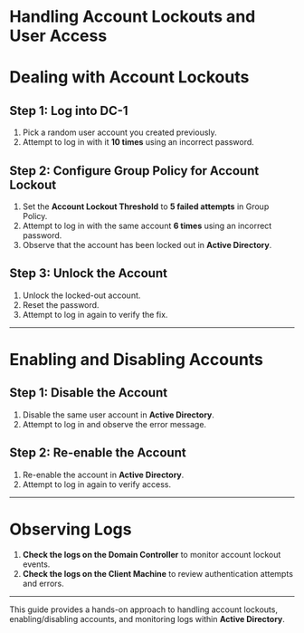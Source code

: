 # Handling Account Lockouts and User Access
# Dealing with Account Lockouts

## Step 1: Log into DC-1
1. Pick a random user account you created previously.
2. Attempt to log in with it **10 times** using an incorrect password.

## Step 2: Configure Group Policy for Account Lockout
1. Set the **Account Lockout Threshold** to **5 failed attempts** in Group Policy.
2. Attempt to log in with the same account **6 times** using an incorrect password.
3. Observe that the account has been locked out in **Active Directory**.

## Step 3: Unlock the Account
1. Unlock the locked-out account.
2. Reset the password.
3. Attempt to log in again to verify the fix.

---

# Enabling and Disabling Accounts

## Step 1: Disable the Account
1. Disable the same user account in **Active Directory**.
2. Attempt to log in and observe the error message.

## Step 2: Re-enable the Account
1. Re-enable the account in **Active Directory**.
2. Attempt to log in again to verify access.

---

# Observing Logs

1. **Check the logs on the Domain Controller** to monitor account lockout events.
2. **Check the logs on the Client Machine** to review authentication attempts and errors.

---

This guide provides a hands-on approach to handling account lockouts, enabling/disabling accounts, and monitoring logs within **Active Directory**.

